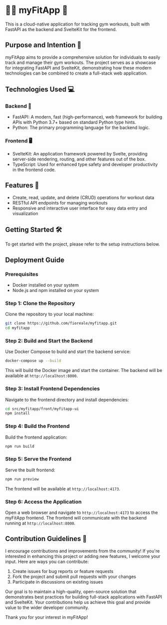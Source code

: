 # 🏋️‍♀️ myFitApp 🚀

This is a cloud-native application for tracking gym workouts, built with FastAPI as the backend and SvelteKit for the frontend.

## Purpose and Intention 🎯

myFitApp aims to provide a comprehensive solution for individuals to easily track and manage their gym workouts. The project serves as a showcase for integrating FastAPI and SvelteKit, demonstrating how these modern technologies can be combined to create a full-stack web application.

## Technologies Used 💻

### Backend 🔧
- FastAPI: A modern, fast (high-performance), web framework for building APIs with Python 3.7+ based on standard Python type hints.
- Python: The primary programming language for the backend logic.

### Frontend 🖥️
- SvelteKit: An application framework powered by Svelte, providing server-side rendering, routing, and other features out of the box.
- TypeScript: Used for enhanced type safety and developer productivity in the frontend code.

## Features 🌟

- Create, read, update, and delete (CRUD) operations for workout data
- RESTful API endpoints for managing workouts
- Responsive and interactive user interface for easy data entry and visualization

## Getting Started 🛠️

To get started with the project, please refer to the setup instructions below.

## Deployment Guide

### Prerequisites

- Docker installed on your system
- Node.js and npm installed on your system

### Step 1: Clone the Repository 

Clone the repository to your local machine:

```bash
git clone https://github.com/fioreale/myfitapp.git
cd myfitapp
```

### Step 2: Build and Start the Backend

Use Docker Compose to build and start the backend service:

```bash
docker-compose up --build
```

This will build the Docker image and start the container. The backend will be available at `http://localhost:8000`.

### Step 3: Install Frontend Dependencies

Navigate to the frontend directory and install dependencies:

```bash
cd src/myfitapp/front/myfitapp-ui
npm install
```

### Step 4: Build the Frontend

Build the frontend application:

```bash
npm run build
```

### Step 5: Serve the Frontend

Serve the built frontend:

```bash
npm run preview
```

The frontend will be available at `http://localhost:4173`.

### Step 6: Access the Application

Open a web browser and navigate to `http://localhost:4173` to access the myFitApp frontend. The frontend will communicate with the backend running at `http://localhost:8000`.

## Contribution Guidelines 🤝

I encourage contributions and improvements from the community! If you're interested in enhancing this project or adding new features, I welcome your input. Here are ways you can contribute:

1. Create issues for bug reports or feature requests
2. Fork the project and submit pull requests with your changes
3. Participate in discussions on existing issues

Our goal is to maintain a high-quality, open-source solution that demonstrates best practices for building full-stack applications with FastAPI and SvelteKit. Your contributions help us achieve this goal and provide value to the wider developer community.

Thank you for your interest in myFitApp!
